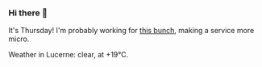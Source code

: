 ### Hi there :wave:

It's Thursday! I'm probably working for [this bunch](https://github.com/kohofinancial), making a service more micro.

Weather in Lucerne: clear, at +19°C.

